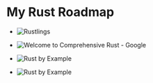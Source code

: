 # My Rust Roadmap

- ![Rustlings](https://github.com/rust-lang/rustlings)

- ![Welcome to Comprehensive Rust - Google](https://google.github.io/comprehensive-rust/)

- ![Rust by Example](https://doc.rust-lang.org/rust-by-example/)

- ![Rust by Example](https://doc.rust-lang.org/rust-by-example/)
